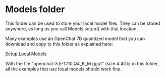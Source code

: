 # Models folder

This folder can be used to store your local model files. They can be stored anywhere, as long as you call Models.setup() with that location.

Many examples use an OpenChat 7B quantized model that you can download and copy to this folder as explained here:

[Setup Local Models](https://jndiogo.github.io/sibila/models/local_model/#examples)

With the file "openchat-3.5-1210.Q4_K_M.gguf" (size 4.4Gb) in this folder, all the examples that use local models should work fine.

